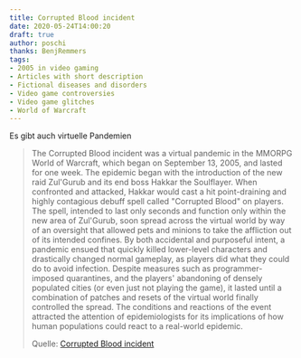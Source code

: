 ```yaml
---
title: Corrupted Blood incident
date: 2020-05-24T14:00:20
draft: true
author: poschi
thanks: BenjRemmers
tags: 
- 2005 in video gaming
- Articles with short description
- Fictional diseases and disorders
- Video game controversies
- Video game glitches
- World of Warcraft
---
```


Es gibt auch virtuelle Pandemien

> The Corrupted Blood incident was a virtual pandemic in the MMORPG World of
> Warcraft, which began on September 13, 2005, and lasted for one week. The
> epidemic began with the introduction of the new raid Zul'Gurub and its end
> boss Hakkar the Soulflayer. When confronted and attacked, Hakkar would cast a
> hit point-draining and highly contagious debuff spell called "Corrupted Blood"
> on players. The spell, intended to last only seconds and function only within
> the new area of Zul'Gurub, soon spread across the virtual world by way of an
> oversight that allowed pets and minions to take the affliction out of its
> intended confines. By both accidental and purposeful intent, a pandemic ensued
> that quickly killed lower-level characters and drastically changed normal
> gameplay, as players did what they could do to avoid infection. Despite
> measures such as programmer-imposed quarantines, and the players' abandoning
> of densely populated cities (or even just not playing the game), it lasted
> until a combination of patches and resets of the virtual world finally
> controlled the spread. The conditions and reactions of the event attracted the
> attention of epidemiologists for its implications of how human populations
> could react to a real-world epidemic.
>
> Quelle: [Corrupted Blood incident](https://en.wikipedia.org/wiki/Corrupted_Blood_incident)
